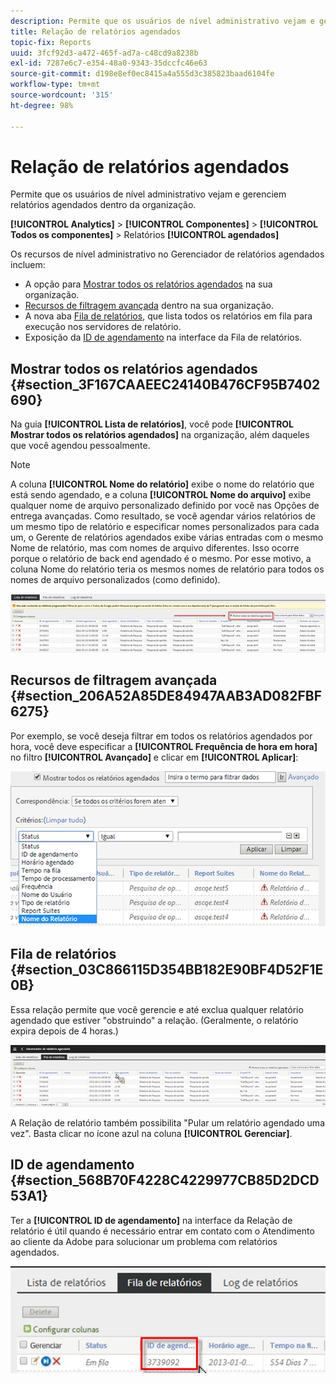 ```yaml
---
description: Permite que os usuários de nível administrativo vejam e gerenciem relatórios agendados dentro da organização.
title: Relação de relatórios agendados
topic-fix: Reports
uuid: 3fcf92d3-a472-465f-ad7a-c48cd9a8238b
exl-id: 7287e6c7-e354-48a0-9343-35dccfc46e63
source-git-commit: d198e8ef0ec8415a4a555d3c385823baad6104fe
workflow-type: tm+mt
source-wordcount: '315'
ht-degree: 98%

---
```


# Relação de relatórios agendados

Permite que os usuários de nível administrativo vejam e gerenciem relatórios agendados dentro da organização.

**[!UICONTROL Analytics]**  >  **[!UICONTROL Componentes]**  >  **[!UICONTROL Todos os componentes]**  > Relatórios  **[!UICONTROL agendados]**

Os recursos de nível administrativo no Gerenciador de relatórios agendados incluem:

* A opção para [Mostrar todos os relatórios agendados](/help/admin/admin/scheduled-reports-admin.md#section_3F167CAAEEC24140B476CF95B7402690) na sua organização.
* [Recursos de filtragem avançada](/help/admin/admin/scheduled-reports-admin.md#section_206A52A85DE84947AAB3AD082FBF6275) dentro na sua organização.
* A nova aba [Fila de relatórios](/help/admin/admin/scheduled-reports-admin.md#section_03C866115D354BB182E90BF4D52F1E0B), que lista todos os relatórios em fila para execução nos servidores de relatório.
* Exposição da [ID de agendamento](/help/admin/admin/scheduled-reports-admin.md#section_568B70F4228C4229977CB85D2DCD53A1) na interface da Fila de relatórios.

## Mostrar todos os relatórios agendados {#section_3F167CAAEEC24140B476CF95B7402690}

Na guia **[!UICONTROL Lista de relatórios]**, você pode **[!UICONTROL Mostrar todos os relatórios agendados]** na organização, além daqueles que você agendou pessoalmente.

>[!NOTE]
>
>A coluna **[!UICONTROL Nome do relatório]** exibe o nome do relatório que está sendo agendado, e a coluna **[!UICONTROL Nome do arquivo]** exibe qualquer nome de arquivo personalizado definido por você nas Opções de entrega avançadas. Como resultado, se você agendar vários relatórios de um mesmo tipo de relatório e especificar nomes personalizados para cada um, o Gerente de relatórios agendados exibe várias entradas com o mesmo Nome de relatório, mas com nomes de arquivo diferentes. Isso ocorre porque o relatório de back end agendado é o mesmo. Por esse motivo, a coluna Nome do relatório teria os mesmos nomes de relatório para todos os nomes de arquivo personalizados (como definido).

![](assets/show_all_scheduled_reports.png)

## Recursos de filtragem avançada {#section_206A52A85DE84947AAB3AD082FBF6275}

Por exemplo, se você deseja filtrar em todos os relatórios agendados por hora, você deve especificar a **[!UICONTROL Frequência de hora em hora]** no filtro **[!UICONTROL Avançado]** e clicar em **[!UICONTROL Aplicar]**:

![](assets/advanced_filtering_schedl_reports.png)

## Fila de relatórios {#section_03C866115D354BB182E90BF4D52F1E0B}

Essa relação permite que você gerencie e até exclua qualquer relatório agendado que estiver &quot;obstruindo&quot; a relação. (Geralmente, o relatório expira depois de 4 horas.)

![](assets/scheduled_reports_2.png)

A Relação de relatório também possibilita &quot;Pular um relatório agendado uma vez&quot;. Basta clicar no ícone azul na coluna **[!UICONTROL Gerenciar]**.

## ID de agendamento {#section_568B70F4228C4229977CB85D2DCD53A1}

Ter a **[!UICONTROL ID de agendamento]** na interface da Relação de relatório é útil quando é necessário entrar em contato com o Atendimento ao cliente da Adobe para solucionar um problema com relatórios agendados.

![](assets/schedule_id.png)

